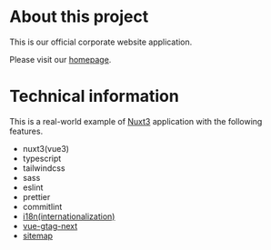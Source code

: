 # About this project

This is our official corporate website application.

Please visit our [homepage](https://kumano-te.com).

# Technical information

This is a real-world example of [Nuxt3](https://nuxt.com/) application with the following features.

- nuxt3(vue3)
- typescript
- tailwindcss
- sass
- eslint
- prettier
- commitlint
- [i18n(internationalization)](https://v8.i18n.nuxtjs.org/)
- [vue-gtag-next](https://matteo-gabriele.gitbook.io/vue-gtag/v/next/)
- [sitemap](https://github.com/funkenstudio/sitemap-module-nuxt-3)
